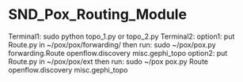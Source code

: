 # SND_Pox_Routing_Module 
Terminal1:  sudo python topo_1.py or topo_2.py 
Terminal2:  option1: put Route.py in ~/pox/pox/forwarding/ then run:  sudo ~/pox/pox.py forwarding.Route openflow.discovery misc.gephi_topo  option2: put Route.py in ~/pox/pox/ext then run:  sudo ~/pox pox.py Route openflow.discovery misc.gephi_topo
